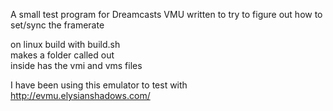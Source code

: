 A small test program for Dreamcasts VMU written to try to figure out how to set/sync the framerate


on linux build with build.sh<br>
makes a folder called out<br>
inside has the vmi and vms files<br>

I have been using this emulator to test with<br>
http://evmu.elysianshadows.com/
